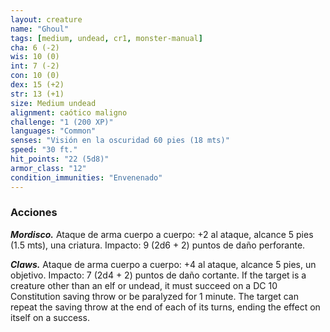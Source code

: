 ```yaml
---
layout: creature
name: "Ghoul"
tags: [medium, undead, cr1, monster-manual]
cha: 6 (-2)
wis: 10 (0)
int: 7 (-2)
con: 10 (0)
dex: 15 (+2)
str: 13 (+1)
size: Medium undead
alignment: caótico maligno
challenge: "1 (200 XP)"
languages: "Common"
senses: "Visión en la oscuridad 60 pies (18 mts)"
speed: "30 ft."
hit_points: "22 (5d8)"
armor_class: "12"
condition_immunities: "Envenenado"
---
```


### Acciones

***Mordisco.*** Ataque de arma cuerpo a cuerpo: +2 al ataque, alcance 5 pies (1.5 mts), una criatura. Impacto: 9 (2d6 + 2) puntos de daño perforante.

***Claws.*** Ataque de arma cuerpo a cuerpo: +4 al ataque, alcance 5 pies, un objetivo. Impacto: 7 (2d4 + 2) puntos de daño cortante. If the target is a creature other than an elf or undead, it must succeed on a DC 10 Constitution saving throw or be paralyzed for 1 minute. The target can repeat the saving throw at the end of each of its turns, ending the effect on itself on a success.